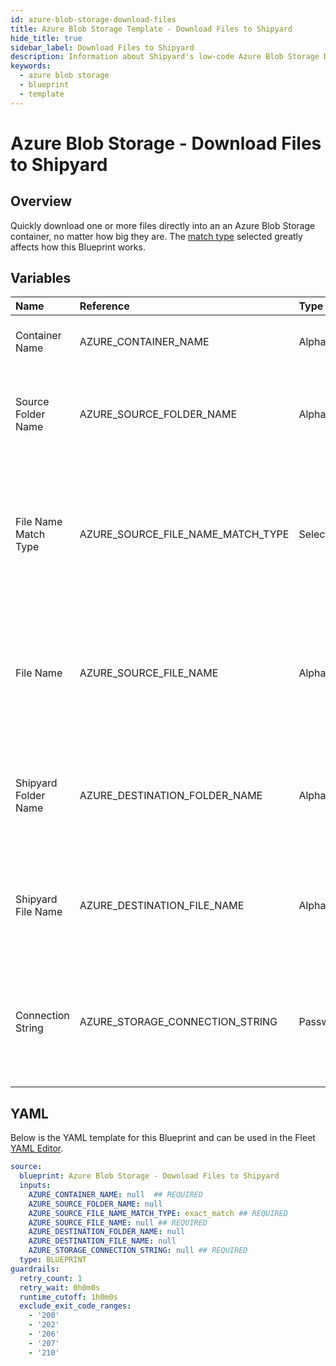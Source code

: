 ```yaml
---
id: azure-blob-storage-download-files
title: Azure Blob Storage Template - Download Files to Shipyard
hide_title: true
sidebar_label: Download Files to Shipyard
description: Information about Shipyard's low-code Azure Blob Storage Download Files to Shipyard blueprint. Quickly download one or more files from an Azure Blob Storage container.
keywords:
  - azure blob storage
  - blueprint
  - template
---
```


# Azure Blob Storage - Download Files to Shipyard

## Overview

Quickly download one or more files directly into an an Azure Blob Storage container, no matter how big they are. The [match type](https://www.shipyardapp.com/docs/reference/blueprint-library/match-type/) selected greatly affects how this Blueprint works.

## Variables

| Name | Reference | Type | Required | Default | Options | Description             |
|:-----|:----------|:-----|:---------|:--------|:--------|:------------------------|
| Container Name | AZURE_CONTAINER_NAME | Alphanumeric | :white_check_mark: | - | - | Name of the target Azure storage container. |
| Source Folder Name | AZURE_SOURCE_FOLDER_NAME | Alphanumeric | :heavy_minus_sign: | - | - | Name of the folder where the file is stored in the Azure storage container. |
| File Name Match Type | AZURE_SOURCE_FILE_NAME_MATCH_TYPE | Select | :white_check_mark: | `exact_match` | Exact Match: `exact_match`<br></br><br></br>Regex Match: `regex_match`<br></br><br></br> | Determines if the text in "Azure Storage File Name" will look for one file with exact match, or multiple files using regex. |
| File Name | AZURE_SOURCE_FILE_NAME | Alphanumeric | :white_check_mark: | - | - | Name of the target file(s) in the Azure storage storage container. Can be regex if "Match Type" is set accordingly. |
| Shipyard Folder Name | AZURE_DESTINATION_FOLDER_NAME | Alphanumeric | :heavy_minus_sign: | - | - | Folder where the file(s) should be downloaded. Leaving blank will place the file in the home directory. |
| Shipyard File Name | AZURE_DESTINATION_FILE_NAME | Alphanumeric | :heavy_minus_sign: | - | - | What to name the file(s) being downloaded. If left blank, defaults to the original file name(s). |
| Connection String | AZURE_STORAGE_CONNECTION_STRING | Password | :white_check_mark: | - | - | Connection string for programmatic access to download the file from the specified Azure storage container. |




## YAML

Below is the YAML template for this Blueprint and can be used in the
Fleet [YAML Editor](../../reference/fleets/yaml-editor.md).

```yaml
source:
  blueprint: Azure Blob Storage - Download Files to Shipyard
  inputs:
    AZURE_CONTAINER_NAME: null  ## REQUIRED
    AZURE_SOURCE_FOLDER_NAME: null
    AZURE_SOURCE_FILE_NAME_MATCH_TYPE: exact_match ## REQUIRED
    AZURE_SOURCE_FILE_NAME: null ## REQUIRED
    AZURE_DESTINATION_FOLDER_NAME: null
    AZURE_DESTINATION_FILE_NAME: null
    AZURE_STORAGE_CONNECTION_STRING: null ## REQUIRED
  type: BLUEPRINT
guardrails:
  retry_count: 1
  retry_wait: 0h0m0s
  runtime_cutoff: 1h0m0s
  exclude_exit_code_ranges:
    - '200'
    - '202'
    - '206'
    - '207'
    - '210'
 ```


